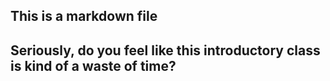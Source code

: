 ## This is a markdown file
## Seriously, do you feel like this introductory class is kind of a waste of time?